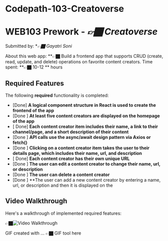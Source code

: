 # Codepath-103-Creatoverse
# WEB103 Prework - *👉🏿 Creatoverse*

Submitted by: **👉🏿 Gayatri Soni*

About this web app: **👉🏿 Build a frontend app that supports CRUD (create, read, update, and delete) operations on favorite content creators. 
Time spent: **👉🏿 10-12  ** hours

## Required Features

The following **required** functionality is completed:

<!-- 👉🏿👉🏿👉🏿 Make sure to check off completed functionality below -->
- [Done] **A logical component structure in React is used to create the frontend of the app**
- [Done ] **At least five content creators are displayed on the homepage of the app**
- [ Done] **Each content creator item includes their name, a link to their channel/page, and a short description of their content**
- [Done ] **API calls use the async/await design pattern via Axios or fetch()**
- [Done ] **Clicking on a content creator item takes the user to their details page, which includes their name, url, and description**
- [ Done] **Each content creator has their own unique URL**
- [Done ] **The user can edit a content creator to change their name, url, or description**
- [Done ] **The user can delete a content creator**
- [Done ] **The user can add a new content creator by entering a name, url, or description and then it is displayed on the 



## Video Walkthrough

Here's a walkthrough of implemented required features:

👉🏿<img src='https://github.com/gayatrisoni/Codepath-103-Creatoverse/blob/main/Creatoverse%20video%20walkthrough.mp4' title='Video Walkthrough' width='' alt='Video Walkthrough' />

<!-- Replace this with whatever GIF tool you used! -->
GIF created with ...  👉🏿 GIF tool here
<!-- Recommended tools:
[Kap](https://getkap.co/) for macOS
[ScreenToGif](https://www.screentogif.com/) for Windows
[peek](https://github.com/phw/peek) for Linux. -->




